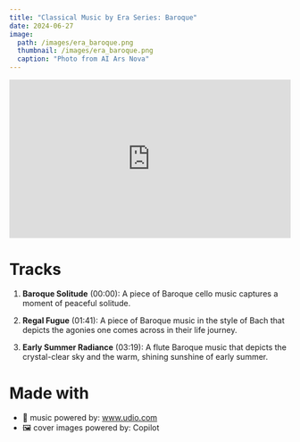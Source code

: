 ```yaml
---
title: "Classical Music by Era Series: Baroque"
date: 2024-06-27
image: 
  path: /images/era_baroque.png
  thumbnail: /images/era_baroque.png
  caption: "Photo from AI Ars Nova"
---
```

<div style="position: relative; padding-bottom: 56.25%; height: 0; overflow: hidden; max-width: 100%; height: auto; margin-bottom: 20px;">
  <iframe style="position: absolute; top: 0; left: 0; width: 100%; height: 100%;" src="https://www.youtube.com/embed/c_zQSpTbNt8?si=U5HityZwKm6kIioT" title="YouTube video player" frameborder="0" allow="accelerometer; autoplay; clipboard-write; encrypted-media; gyroscope; picture-in-picture; web-share" referrerpolicy="strict-origin-when-cross-origin" allowfullscreen></iframe>
</div>

# Tracks
1. **Baroque Solitude** (00:00): A piece of Baroque cello music captures a moment of peaceful solitude.

2. **Regal Fugue** (01:41): A piece of Baroque music in the style of Bach that depicts the agonies one comes across in their life journey.

3. **Early Summer Radiance** (03:19): A flute Baroque music that depicts the crystal-clear sky and the warm, shining sunshine of early summer.

# Made with 
- 🎵 music powered by: www.udio.com
- 🖼️ cover images powered by: Copilot